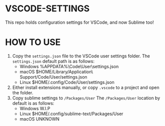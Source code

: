 # VSCODE-SETTINGS
This repo holds configuration settings for VSCode, and now Sublime too!

# HOW TO USE
1. Copy the `settings.json` file to the VSCode user settings folder.
The `settings.json` default path is as follows:
    - Windows %APPDATA%\Code\User\settings.json
    - macOS $HOME/Library/Application\ Support/Code/User/settings.json
    - Linux $HOME/.config/Code/User/settings.json
2. Either install extensions manually, or copy `.vscode` to a project and open the folder.
3. Copy sublime settings to `/Packages/User`
The `/Packages/User` location by default is as follows:
    - Windows W.I.P
    - Linux $HOME/.config/sublime-text/Packages/User
    - macOS UNKNOWN
